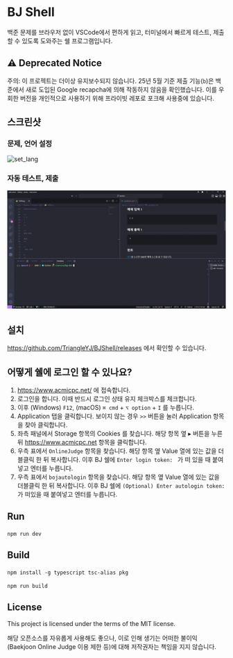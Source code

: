 # BJ Shell
백준 문제를 브라우저 없이 VSCode에서 편하게 읽고, 터미널에서 빠르게 테스트, 제출할 수 있도록 도와주는 쉘 프로그램입니다.
## ⚠️ Deprecated Notice
주의: 이 프로젝트는 더이상 유지보수되지 않습니다. 25년 5월 기준 제출 기능(`b`)은 백준에서 새로 도입된 Google recapcha에 의해 작동하지 않음을 확인했습니다. 이를 우회한 버전을 개인적으로 사용하기 위해 프라이빗 레포로 포크해 사용중에 있습니다.

## 스크린샷
### 문제, 언어 설정
![set_lang](./screenshot/set_lang.gif)

### 자동 테스트, 제출
![watch_submit](./screenshot/watch_submit.gif)



## 설치
https://github.com/TriangleYJ/BJShell/releases 에서 확인할 수 있습니다.

## 어떻게 쉘에 로그인 할 수 있나요?
1. https://www.acmicpc.net/ 에 접속합니다.
2. 로그인을 합니다. 이때 반드시 로그인 상태 유지 체크박스를 체크합니다.
3. 이후 (Windows) `F12`,  (macOS) `⌘ cmd` + `⌥ option` + `I` 를 누릅니다. 
4. Application 탭을 클릭합니다. 보이지 않는 경우 `>>` 버튼을 눌러 Application 항목을 찾아 클릭합니다.
5. 좌측 패널에서 Storage 항목의 Cookies 를 찾습니다. 해당 항목 옆 ▸ 버튼을 누른 뒤 https://www.acmicpc.net 항목을 클릭합니다.
6. 우측 표에서 `OnlineJudge` 항목을 찾습니다. 해당 항목 옆 Value 열에 있는 값을 더블클릭 한 뒤 복사합니다. 이후 BJ 쉘에 `Enter login token: ` 가 떠 있을 때 붙여넣고 엔터를 누릅니다.
7. 우측 표에서 `bojautologin` 항목을 찾습니다. 해당 항목 옆 Value 열에 있는 값을 더블클릭 한 뒤 복사합니다. 이후 BJ 쉘에 `(Optional) Enter autologin token: ` 가 떠있을 때 붙여넣고 엔터를 누릅니다.

## Run
`npm run dev`

## Build
`npm install -g typescript tsc-alias pkg`

`npm run build`

## License
This project is licensed under the terms of the MIT license.

해당 오픈소스를 자유롭게 사용해도 좋으나, 이로 인해 생기는 어떠한 불이익 (Baekjoon Online Judge 이용 제한 등)에 대해 저작권자는 책임을 지지 않습니다.
